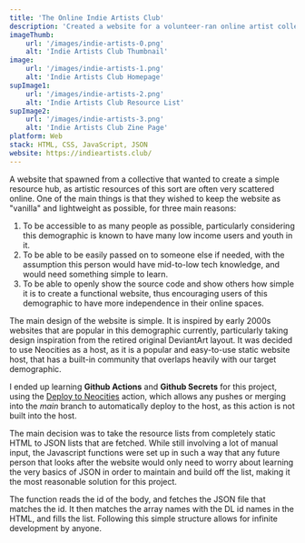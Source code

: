 ```yaml
---
title: 'The Online Indie Artists Club'
description: 'Created a website for a volunteer-ran online artist collective.'
imageThumb:
    url: '/images/indie-artists-0.png'
    alt: 'Indie Artists Club Thumbnail'
image:
    url: '/images/indie-artists-1.png'
    alt: 'Indie Artists Club Homepage'
supImage1:
    url: '/images/indie-artists-2.png'
    alt: 'Indie Artists Club Resource List'
supImage2:
    url: '/images/indie-artists-3.png'
    alt: 'Indie Artists Club Zine Page'
platform: Web
stack: HTML, CSS, JavaScript, JSON
website: https://indieartists.club/
---
```


A website that spawned from a collective that wanted to create a simple resource hub, as artistic resources of this sort are often very scattered online. One of the main things is that they wished to keep the website as "vanilla" and lightweight as possible, for three main reasons:

1. To be accessible to as many people as possible, particularly considering this demographic is known to have many low income users and youth in it.
2. To be able to be easily passed on to someone else if needed, with the assumption this person would have mid-to-low tech knowledge, and would need something simple to learn.
3. To be able to openly show the source code and show others how simple it is to create a functional website, thus encouraging users of this demographic to have more independence in their online spaces.

The main design of the website is simple. It is inspired by early 2000s websites that are popular in this demographic currently, particularly taking design inspiration from the retired original DeviantArt layout. It was decided to use Neocities as a host, as it is a popular and easy-to-use static website host, that has a built-in community that overlaps heavily with our target demographic.

I ended up learning **Github Actions** and **Github Secrets** for this project, using the [Deploy to Neocities](https://github.com/marketplace/actions/deploy-to-neocities) action, which allows any pushes or merging into the _main_ branch to automatically deploy to the host, as this action is not built into the host.

The main decision was to take the resource lists from completely static HTML to JSON lists that are fetched. While still involving a lot of manual input, the Javascript functions were set up in such a way that any future person that looks after the website would only need to worry about learning the very basics of JSON in order to maintain and build off the list, making it the most reasonable solution for this project. 

The function reads the id of the body, and fetches the JSON file that matches the id. It then matches the array names with the DL id names in the HTML, and fills the list. Following this simple structure allows for infinite development by anyone.